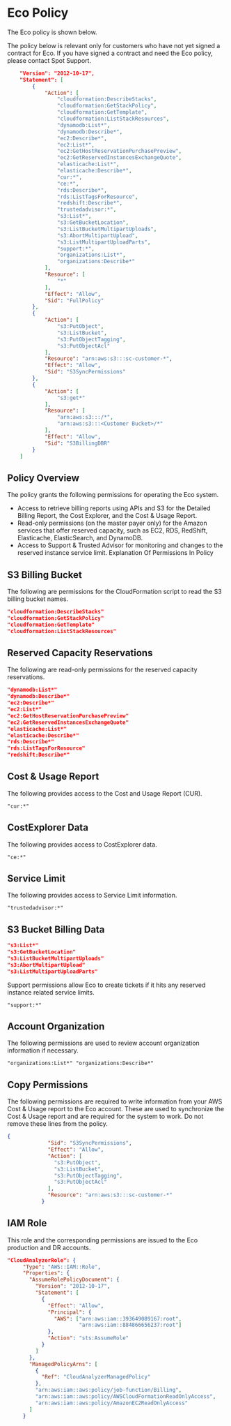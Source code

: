 # Eco Policy

The Eco policy is shown below.

The policy below is relevant only for customers who have not yet signed a contract for Eco. If you have signed a contract and need the Eco policy, please contact Spot Support.

```json
    "Version": "2012-10-17",
    "Statement": [
        {
            "Action": [
                "cloudformation:DescribeStacks",
                "cloudformation:GetStackPolicy",
                "cloudformation:GetTemplate",
                "cloudformation:ListStackResources",
                "dynamodb:List*",
                "dynamodb:Describe*",
                "ec2:Describe*",
                "ec2:List*",
                "ec2:GetHostReservationPurchasePreview",
                "ec2:GetReservedInstancesExchangeQuote",
                "elasticache:List*",
                "elasticache:Describe*",
                "cur:*",
                "ce:*",
                "rds:Describe*",
                "rds:ListTagsForResource",
                "redshift:Describe*",
                "trustedadvisor:*",
                "s3:List*",
                "s3:GetBucketLocation",
                "s3:ListBucketMultipartUploads",
                "s3:AbortMultipartUpload",
                "s3:ListMultipartUploadParts",
                "support:*",
                "organizations:List*",
                "organizations:Describe*"
            ],
            "Resource": [
                "*"
            ],
            "Effect": "Allow",
            "Sid": "FullPolicy"
        },
        {
            "Action": [
                "s3:PutObject",
                "s3:ListBucket",
                "s3:PutObjectTagging",
                "s3:PutObjectAcl"
            ],
            "Resource": "arn:aws:s3:::sc-customer-*",
            "Effect": "Allow",
            "Sid": "S3SyncPermissions"
        },
        {
            "Action": [
                "s3:get*"
            ],
            "Resource": [
                "arn:aws:s3:::/*",
                "arn:aws:s3:::<Customer Bucket>/*"
            ],
            "Effect": "Allow",
            "Sid": "S3BillingDBR"
        }
    ]
```

## Policy Overview

The policy grants the following permissions for operating the Eco system.

* Access to retrieve billing reports using APIs and S3 for the Detailed Billing Report, the Cost Explorer, and the Cost & Usage Report.
* Read-only permissions (on the master payer only) for the Amazon services that offer reserved capacity, such as EC2, RDS, RedShift, Elasticache, ElasticSearch, and DynamoDB.
* Access to Support & Trusted Advisor for monitoring and changes to the reserved instance service limit.
Explanation Of Permissions In Policy

## S3 Billing Bucket
The following are permissions for the CloudFormation script to read the S3 billing bucket names.

```json
"cloudformation:DescribeStacks"
"cloudformation:GetStackPolicy"
"cloudformation:GetTemplate"
"cloudformation:ListStackResources"
```

## Reserved Capacity Reservations

The following are read-only permissions for the reserved capacity reservations.

```json
"dynamodb:List*"
"dynamodb:Describe*"
"ec2:Describe*"
"ec2:List*"
"ec2:GetHostReservationPurchasePreview"
"ec2:GetReservedInstancesExchangeQuote"
"elasticache:List*"
"elasticache:Describe*"
"rds:Describe*"
"rds:ListTagsForResource"
"redshift:Describe*"
```

## Cost & Usage Report

The following provides access to the Cost and Usage Report (CUR).

`"cur:*"`

## CostExplorer Data

The following provides access to CostExplorer data.

`"ce:*"`

## Service Limit

The following provides access to Service Limit information.

`"trustedadvisor:*"`

## S3 Bucket Billing Data

```json
"s3:List*"
"s3:GetBucketLocation"
"s3:ListBucketMultipartUploads"
"s3:AbortMultipartUpload"
"s3:ListMultipartUploadParts"
```

Support permissions allow Eco to create tickets if it hits any reserved instance related service limits.

`"support:*"`

## Account Organization

The following permissions are used to review account organization information if necessary.

`"organizations:List*"
"organizations:Describe*"`

## Copy Permissions

The following permissions are required to write information from your AWS Cost & Usage report to the Eco account. These are used to synchronize the Cost & Usage report and are required for the system to work. Do not remove these lines from the policy.

```json
{
             "Sid": "S3SyncPermissions",
             "Effect": "Allow",
             "Action": [
               "s3:PutObject",
               "s3:ListBucket",
               "s3:PutObjectTagging",
               "s3:PutObjectAcl"
             ],
             "Resource": "arn:aws:s3:::sc-customer-*"
           }
```

## IAM Role

This role and the corresponding permissions are issued to the Eco production and DR accounts.

```json
"CloudAnalyzerRole": {
     "Type": "AWS::IAM::Role",
     "Properties": {
       "AssumeRolePolicyDocument": {
         "Version": "2012-10-17",
         "Statement": [
           {
             "Effect": "Allow",
             "Principal": {
               "AWS": ["arn:aws:iam::393649089167:root",
                       "arn:aws:iam::884866656237:root"]
             },
             "Action": "sts:AssumeRole"
           }
         ]
       },
       "ManagedPolicyArns": [
         {
           "Ref": "CloudAnalyzerManagedPolicy"
         },
         "arn:aws:iam::aws:policy/job-function/Billing",
         "arn:aws:iam::aws:policy/AWSCloudFormationReadOnlyAccess",
         "arn:aws:iam::aws:policy/AmazonEC2ReadOnlyAccess"
       ]
     }
```
